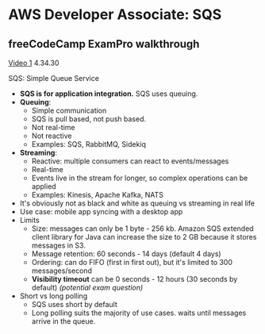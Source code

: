 # AWS Developer Associate: SQS

## freeCodeCamp ExamPro walkthrough

[Video 1](https://youtu.be/RrKRN9zRBWs) 4.34.30

SQS: Simple Queue Service

- **SQS is for application integration.** SQS uses queuing.
- **Queuing**:
  - Simple communication
  - SQS is pull based, not push based.
  - Not real-time
  - Not reactive
  - Examples: SQS, RabbitMQ, Sidekiq
- **Streaming**:
  - Reactive: multiple consumers can react to events/messages
  - Real-time
  - Events live in the stream for longer, so complex operations can be applied
  - Examples: Kinesis, Apache Kafka, NATS
- It's obviously not as black and white as queuing vs streaming in real life
- Use case: mobile app syncing with a desktop app
- Limits
  - Size: messages can only be 1 byte - 256 kb. Amazon SQS extended client library for Java can increase the size to 2 GB because it stores messages in S3.
  - Message retention: 60 seconds - 14 days (default 4 days)
  - Ordering: can do FIFO (first in first out), but it's limited to 300 messages/second
  - **Visibility timeout** can be 0 seconds - 12 hours (30 seconds by default) _(potential exam question)_
- Short vs long polling
  - SQS uses short by default
  - Long polling suits the majority of use cases. waits until messages arrive in the queue.
